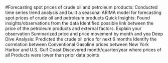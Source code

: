#Forecasting spot prices of crude oil and petroleum products:
Conducted time series trend analysis and built a seasonal ARIMA model for forecasting spot prices of crude oil and petroleum products
Quick Insights:
Found insights/observations from the data
Identified  possible link between the price of the petroleum products and external factors. Explain your observation
Summarized price and price movement by month and yea
Deep Dive Analysis:
Predicted the crude oil price for next 6 months
Identify the correlation between Conventional Gasoline prices between New York Harbor and U.S. Gulf Coast
Discovered month/quarter/year where prices of all Products were lower than prior data points
